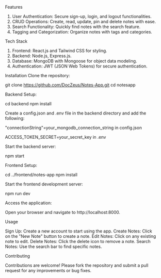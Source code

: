 Features

1. User Authentication: Secure sign-up, login, and logout functionalities.
2. CRUD Operations: Create, read, update, pin and delete notes with ease.
3. Search Functionality: Quickly find notes with the search feature.
4. Tagging and Categorization: Organize notes with tags and categories.

Tech Stack

1. Frontend: React.js and Tailwind CSS for styling.
2. Backend: Node.js, Express.js.
3. Database: MongoDB with Mongoose for object data modeling.
4. Authentication: JWT (JSON Web Tokens) for secure authentication.

Installation
Clone the repository:

git clone https://github.com/DocZeus/Notes-App.git
cd notesapp

Backend Setup:

cd backend
npm install

Create a config.json and .env file in the backend directory and add the following:

"connectionString"=your_mongodb_connection_string in config.json

ACCESS_TOKEN_SECRET=your_secret_key in .env

Start the backend server:

npm start

Frontend Setup:

cd ../frontend/notes-app
npm install

Start the frontend development server:

npm run dev

Access the application:

Open your browser and navigate to http://localhost:8000.

Usage

Sign Up: Create a new account to start using the app.
Create Notes: Click on the "New Note" button to create a note.
Edit Notes: Click on any existing note to edit.
Delete Notes: Click the delete icon to remove a note.
Search Notes: Use the search bar to find specific notes.

Contributing

Contributions are welcome! Please fork the repository and submit a pull request for any improvements or bug fixes.
